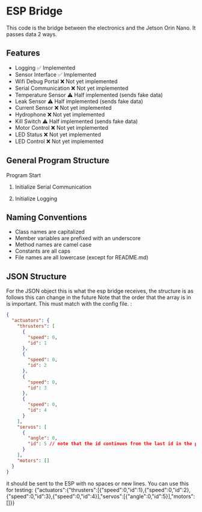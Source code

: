 # ESP Bridge

This code is the bridge between the electronics and the Jetson Orin Nano. It passes data 2 ways.

## Features

- Logging ✅ Implemented
- Sensor Interface ✅ Implemented
- Wifi Debug Portal ❌ Not yet implemented
- Serial Communication ❌ Not yet implemented
- Temperature Sensor ⚠️ Half implemented (sends fake data)
- Leak Sensor ⚠️ Half implemented (sends fake data)
- Current Sensor ❌ Not yet implemented
- Hydrophone ❌ Not yet implemented
- Kill Switch ⚠️ Half implemented (sends fake data)
- Motor Control ❌ Not yet implemented
- LED Status ❌ Not yet implemented
- LED Control ❌ Not yet implemented

## General Program Structure

Program Start

1. Initialize Serial Communication

2. Initialize Logging

## Naming Conventions

- Class names are capitalized
- Member variables are prefixed with an underscore
- Method names are camel case
- Constants are all caps
- File names are all lowercase (except for README.md)

## JSON Structure

For the JSON object this is what the esp bridge receives, the structure is as follows this can change in the future
Note that the order that the array is in is important. This must match with the config file.
:

```json
{
  "actuators": {
    "thrusters": [
      {
        "speed": 0,
        "id": 1
      },
      {
        "speed": 0,
        "id": 2
      },
      {
        "speed": 0,
        "id": 3
      },
      {
        "speed": 0,
        "id": 4
      }
    ],
    "servos": [
      {
        "angle": 0,
        "id": 5 // note that the id continues from the last id in the previous array this is important
      }
    ],
    "motors": []
  }
}
```

it should be sent to the ESP with no spaces or new lines. You can use this for testing:
{"actuators":{"thrusters":[{"speed":0,"id":1},{"speed":0,"id":2},{"speed":0,"id":3},{"speed":0,"id":4}],"servos":[{"angle":0,"id":5}],"motors":[]}}
